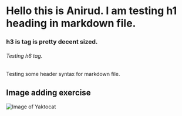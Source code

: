 # Hello this is Anirud. I am testing h1 heading in markdown file.
### h3 is tag is pretty decent sized.
###### Testing h6 tag.


Testing some header syntax for markdown file.


## Image adding exercise

![Image of Yaktocat](https://octodex.github.com/images/yaktocat.png)
